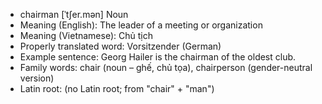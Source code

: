 - chairman	[ˈtʃer.mən]	Noun
- Meaning (English): The leader of a meeting or organization
- Meaning (Vietnamese): Chủ tịch
- Properly translated word: Vorsitzender (German)
- Example sentence: Georg Hailer is the chairman of the oldest club.
- Family words: chair (noun – ghế, chủ tọa), chairperson (gender-neutral version)
- Latin root: (no Latin root; from "chair" + "man")